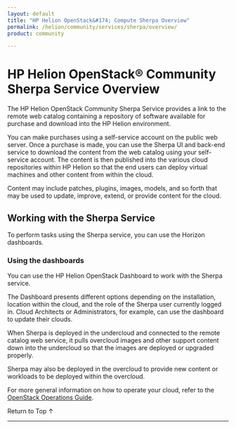 ```yaml
---
layout: default
title: "HP Helion OpenStack&#174; Compute Sherpa Overview"
permalink: /helion/community/services/sherpa/overview/
product: community

---
```

<!--PUBLISHED-->

<script>

function PageRefresh {
onLoad="window.refresh"
}

PageRefresh();

</script>

<!--
<p style="font-size: small;"> <a href="/helion/community/services/tripleo/overview/">&#9664; PREV</a> | <a href="/helion/community/services/overview/">&#9650; UP</a> | <a href="/helion/community/services/identity/overview/"> NEXT &#9654</a> </p>
-->

# HP Helion OpenStack&#174; Community Sherpa Service Overview #

The HP Helion OpenStack Community Sherpa Service provides a link to the remote web catalog containing a repository of software available for purchase and download into the HP Helion environment. 

You can make purchases using a self-service account on the public web server. Once a purchase is made, you can use the Sherpa UI and back-end service to download the content from the web catalog using your self-service account. The content is then published into the various cloud repositories within HP Helion so that the end users can deploy virtual machines and other content from within the cloud.  


Content may include patches, plugins, images, models, and so forth that may be used to update, improve, extend, or provide content for the cloud.


<!-- Compute allows you to work with *flavors*, which are unique combinations of disk space, memory capacity, and CPU; *images*, which are collections of files used as a base installation, typically operating systems such as Ubuntu 10.10; and *servers*, which are virtual instances created using a flavor and an image

A variety of flavors and images are provided by HP Compute that can be used to create a wide mix of servers.

##Key Terms

Key terms include:

- **Flavor** - A unique combination of disk space, memory capacity, and CPU.

- **Image** - A collection of files used as a base installation, typically an operating system such as Ubuntu 10.10 or something similar.

- **Server** - An instance created out of a flavor and an Image.-->

## Working with the Sherpa Service ##

To perform tasks using the Sherpa service, you can use the Horizon dashboards.

### Using the dashboards<a name="UI"></a>


You can use the HP Helion OpenStack Dashboard to work with the Sherpa service.

<!-- ###Using the API ### {#API}
 
You can use a low-level, raw REST API access to the HP Compute service. See the [OpenStack Compute API v2.0 Reference](http://api.openstack.org/api-ref-compute-v2.html).-->

<!-- ###Using the CLI### {#cli}

You can use the command-line interface software to access Sherpa. See the [to give the hyperlink].

For more information on installing the CLI, see [Install the OpenStack command-line clients](http://docs.openstack.org/user-guide/content/install_clients.html).-->

<!-- ## How To's with the HP Helion OpenStack Compute Service ## {#howto}-->

<!-- Taken from http://wiki.hpcloud.net/display/core/Core+Edition+Use+cases#CoreEditionUsecases-OverCloud 

The following lists of tasks can be performed by a user or administrator through the [HP Helion OpenStack Dashboard](/helion/openstack/1.1/dashboard/how-works/), the [API](http://api.openstack.org/api-ref-compute-v2.html), or [CLI](http://docs.openstack.org/cli-reference/content/novaclient_commands.html).-->

The Dashboard presents different options depending on the installation, location within the cloud, and the role of the Sherpa user currently logged in. Cloud Architects or Administrators, for example, can use the dashboard to update their clouds.

When Sherpa is deployed in the undercloud and connected to the remote catalog web service, it pulls overcloud images and other support content down into the undercloud so that the images are deployed or upgraded properly.

Sherpa may also be deployed in the overcloud to provide new content or workloads to be deployed within the overcloud. <!-- how?? -->

<!-- ### Tasks performed by users ###

The following Compute service tasks are usually performed by someone with the *user* role.

#### Working with instances ####

When working with the Compute service, you can perform a number of tasks with your virtual machine instances, including creating and deleting instances, starting and stopping an instance, and attaching a storage volume to an instance.

- **Launching an instance** - Create a new virtual machine.
- **Launching an instance that boots from a Volume** - Create a bootable virtual machine associated with a bootable volume. 
- **Rebooting an instance** - Reboot an instance.
- **Rebuilding an instance** - Rebuild an instance as needed.
- **Starting and stopping an instance** - Use the Compute service to start and stop an instance.
- **Creating and deleting a snapshot of an instance** - Create a snapshot of an instance that you can use to create other instances.
- **Rescuing and un-rescuing an instance** - Rescue a instance.
- **Deleting an instance** - Delete an instance that is no longer needed.
- **Attaching and detaching volumes** - Attach a storage volume to an instance and detach the volume, when no longer needed.
- **Viewing an instance console log** - Display a log of virtual machine activity.
- **Viewing a VNC console connection to an instance** - Remotely connect to an instance using a VNC (Virtual Network Computing) console. 
- **Associating and disassociating a floating IP address** - Allocate and associate floating IP addresses to an instance. 

#### Working with security ####

You can use different tools to help secure your cloud.

- **Working with security groups** - Create, modify, and delete the security groups in your project.
- **Working with security group rules** - Create, modify, delete a security group rule that control traffic to or from instances.
- **Working with key pairs** - Create and delete the key pairs that control access to the instances in your environment. You can also import an existing key pair.

### Tasks performed by an Administrator ###

The following Compute service tasks are usually performed by someone with the *administrator* role.

#### Creating, modifying and deleting flavors ####

Use the Compute service to create, delete, and modify the virtual machine *flavors* in a project. A flavor defines the hardware configuration (disk space and memory capacity).

#### Modifying project quotas ####

Use the Compute service to change the maximum limits on the number of objects (instances, volumes, and so on).

#### Creating, modifying, and deleting availability zones ####

Use the Compute service to manage availability zones (AZ) by creating and deleting AZs and modifying existing AZs.

#### Enabling and disabling services ####

Use the Compute service to enable or disable services available in a project.

#### Working with an instance ####

When working with the Compute service, you can perform a number of tasks with your virtual machines (VM).

- **Locking and unlocking instances** - Lock or unlock an instance, as needed.
- **Pausing and un-pausing instances** - Pause and un-pause an instance. The `pause` command stores the state of the instance in RAM. A paused instance continues to run in a frozen state.
- **Suspending and resuming virtual machines** - Suspend and un-suspend an instance. When you suspend an instance, its instance state is stored on disk, all memory is written to disk, and the instance is stopped. Suspending an instance is similar to placing a device in hibernation; memory and vCPUs become available.-->

For more general information on how to operate your cloud, refer to the [OpenStack Operations Guide](http://docs.openstack.org/ops/). 


 <a href="#top" style="padding:14px 0px 14px 0px; text-decoration: none;"> Return to Top &#8593; </a>

----
